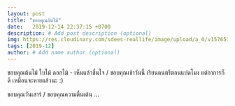 ```yaml
---
layout: post
title: "ขอบคุณต้นไม้"
date:   2019-12-14 22:37:15 +0700
description: # Add post description (optional)
img: https://res.cloudinary.com/sdees-reallife/image/upload/a_0/v1576511576/IMG_9941.jpg # Add image post (optional)
tags: [2019-12]
author: # Add name author (optional)
---
```

ขอบคุณต้นไม้ ใบไม้ ดอกไม้ - เห็นแล้วชื่นใจ / ขอบคุณเช้าวันนี้ เรียนดนตรีตอนแปดโมง แต่อาการก็ดี เหมือนจะหายแล้วนะ :)

<i class="fa fa-child" style="color:plum"></i>

ขอบคุณวันเสาร์ / ขอบคุณความตื่นเต้น ...
